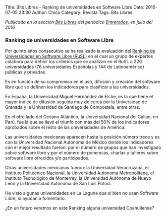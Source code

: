 Title: Bits Libres - Ranking de universidades en Software Libre
Date: 2016-07-05 23:30
Author: Chico
Category: Revista
Tags: Bits Libres

_Publicado en la sección [Bits Libres](http://www.gulag.org.mx/revista/2016-05-10-Bits-Libres.html) del periódico [Entretodos](http://periodicoentretodos.com/), en julio del 2016_

<!-- break -->

### Ranking de universidades en Software Libre

Por quinto años consecutivo se ha realizado la evaluación del [Ranking de Universidades en Software Libre (RuSL)](http://www.portalprogramas.com/software-libre/ranking-universidades/) en el cual un grupo de expertos colabora para definir los criterios que se analizan en el RuSL a 220 universidades (76 universidades Españolas y 144 de Latinoamérica) públicas y privadas.

Es en función de su compromiso en el uso, difusión y creación del software libre que se definen los indicadores para clasificar a las universidades.

En España, la Universidad Miguel Hernández de Elche, es la que tiene el mayor índice de difusión seguida muy de cerca por la Universidad de Granada y la Universidad de Santiago de Compostela, entre otras.

En el otro lado del Océano Atlántico, la Universidad Nacional del Callao, en Perú, fue la que se llevó el triunfo con más del 50% de los indicadores aprobados sobre el resto de las universidades de América.

Las universidades mexicanas aparecen hasta la posición número trece y es con la Universidad Nacional Autónoma de México donde los indicadores con el mejor resultado fueron: por el número de grupos que han investigado sobre software libre y por el número de ponencias, charlas y talleres sobre software libre ofrecidos y/o participados.

Otras universidades mexicanas fueron: la Universidad Veracruzana, el Instituto Politécnico Nacional, la Universidad Autónoma Metropolitana, el Instituto Tecnológico de Monterrey, la Universidad Autónoma de Nuevo León y la Universidad Autónoma de San Luis Potosí.

He visto algunas universidades en La Laguna que si bien no usan Software Libre, sí ayudan a fomentarlo.

¿En un futuro veremos en este Ranking alguna universidad Coahuilense?
